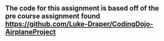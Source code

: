 ## The code for this assignment is based off of the pre course assignment found https://github.com/Luke-Draper/CodingDojo-AirplaneProject
